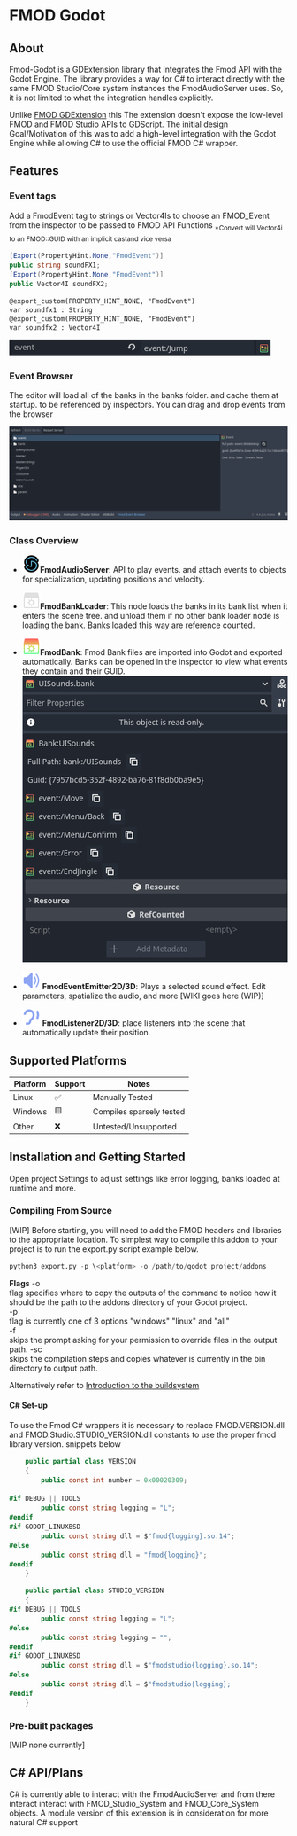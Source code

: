 # FMOD Godot  

## About

Fmod-Godot is a GDExtension library that integrates the Fmod API with the Godot
Engine. The library provides a way for C# to interact directly with the same FMOD Studio/Core system
instances the FmodAudioServer uses. So, it is not limited to what the integration handles explicitly.  

Unlike [FMOD GDExtension](https://github.com/utopia-rise/fmod-gdextension) this
The extension doesn't expose the low-level FMOD and FMOD Studio APIs to GDScript.
The initial design Goal/Motivation of this was to add a high-level integration
with the Godot Engine while allowing C# to use the official FMOD C# wrapper.

## Features  

### Event tags  

Add a FmodEvent tag to strings or Vector4Is to choose an FMOD_Event from the
inspector to be passed to FMOD API Functions <sub>*Convert will Vector4i to an
    FMOD::GUID with an implicit castand vice versa</sub>  

```C#
[Export(PropertyHint.None,"FmodEvent")]
public string soundFX1;
[Export(PropertyHint.None,"FmodEvent")]
public Vector4I soundFX2;
```

``` GDScript
@export_custom(PROPERTY_HINT_NONE, "FmodEvent")
var soundfx1 : String
@export_custom(PROPERTY_HINT_NONE, "FmodEvent")
var soundfx2 : Vector4I
```

![](images/exported_event.png)

### Event Browser

The editor will load all of the banks in the banks folder. and cache them at
startup. to be referenced by inspectors. You can drag and drop events from the browser

![](images/event_browser.png)  

### Class Overview

- ![](./plugin_template/icons/fmod_icon.svg)**FmodAudioServer**:
    API to play events. and attach events to objects for specialization, updating
    positions and velocity.

- ![](plugin_template/icons/bank_loader_icon.svg)**FmodBankLoader**: This node
 loads the banks in its bank list when it enters the scene tree. and unload
 them if no other bank loader node is loading the bank. Banks loaded this way
 are reference counted.

- ![](plugin_template/icons/bank_icon.svg)**FmodBank**: Fmod Bank files are imported
into Godot and exported automatically. Banks can be opened in the inspector to view
what events they contain and their GUID.  
  ![](images/bank_inspector_example.png)

- ![](plugin_template/icons/FmodEventEmitter2D.svg) **FmodEventEmitter2D/3D**:
    Plays a selected sound effect. Edit parameters, spatialize the audio, and more
    \[WIKI goes here (WIP)\]

- ![](plugin_template/icons/FmodListener2D.svg) **FmodListener2D/3D**: place
listeners into the scene that automatically update their position.

## Supported Platforms

| Platform | Support | Notes                                             |
|----------|---------|---------------------------------------------------|
|Linux     |✅       |Manually Tested                                    |
|Windows   |🟨       |Compiles sparsely tested                           |
|Other     |❌       |Untested/Unsupported                               |

## Installation and Getting Started

Open project Settings to adjust settings like error logging, banks loaded at
runtime and more.

### Compiling From Source

\[WIP\]
Before starting, you will need to add the FMOD headers and libraries to the appropriate
location. To simplest way to compile this addon to your project is to run the export.py
script example below.

``` python
python3 export.py -p \<platform> -o /path/to/godot_project/addons
```

**Flags**
-o  
    flag specifies where to copy the outputs of the command to notice how it should
    be the path to the addons directory of your Godot project.  
-p  
    flag is currently one of 3 options "windows" "linux" and "all"  
-f  
    skips the prompt asking for your permission to override files in the output path.
-sc  
    skips the compilation steps and copies whatever is currently in the bin
    directory to output path.  
  
Alternatively refer to [Introduction to the buildsystem](https://docs.godotengine.org/en/stable/contributing/development/compiling/introduction_to_the_buildsystem.html)

#### C\# Set-up

To use the Fmod C# wrappers it is necessary to replace FMOD.VERSION.dll and
FMOD.Studio.STUDIO_VERSION.dll constants to use the proper fmod library version.
snippets below

``` C#
    public partial class VERSION
    {
        public const int number = 0x00020309;

#if DEBUG || TOOLS
        public const string logging = "L";
#endif
#if GODOT_LINUXBSD
        public const string dll = $"fmod{logging}.so.14";
#else
        public const string dll = "fmod{logging}";
#endif
    }
```

``` C#
    public partial class STUDIO_VERSION
    {
#if DEBUG || TOOLS
        public const string logging = "L";
#else
        public const string logging = "";
#endif
#if GODOT_LINUXBSD
        public const string dll = $"fmodstudio{logging}.so.14";
#else
        public const string dll = $"fmodstudio{logging};
#endif
    }
```

### Pre-built packages

\[WIP none currently\]

## C# API/Plans

C# is currently able to interact with the FmodAudioServer and from there interact interact with FMOD_Studio_System and FMOD_Core_System objects.
A module version of this extension is in consideration for more natural C# support

